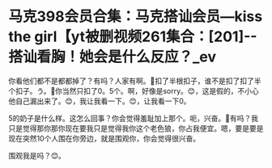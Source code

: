# 马克398会员合集：马克搭讪会员—kiss the girl【yt被删视频261集合：[201]--搭讪看胸！她会是什么反应？_ev

你看他们都不是都都掉了？有吗？人家有啊。🎼扣了半根扣子，谁不是扣了扣了半个扣子。う。🎼你当然只扣了0。5个。啊，好像是sorry。😊，这是假的，不小心他自己漏出来了。😊，我让我看一下。😊，让我看一下0。

5的奶子是什么样。这怎么回事？你会觉得羞耻加上那个。呃，兴奋。🎼有吗？我只是觉得那你那你现在要我只是觉得我你这个老色狼，你占我便宜。嗯，要是要是现在突然10个人围在你旁边，就是围观你，你会觉得很兴奋。

围观我是吗？😊。